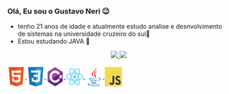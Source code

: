 ### Olá, Eu sou o Gustavo Neri 😉

- tenho 21 anos de idade e atualmente estudo analise e desnvolvimento de sistemas na universidade cruzeiro do sul🤞
- Estou estudando JAVA 🧠

<div align="center">
  <a href="https://github.com/GustavoNer1">
  <img height="180em" src="https://github-readme-stats.vercel.app/api?username=GustavoNer1&show_icons=true&theme=dark&include_all_commits=true&count_private=true"/>
  <img height="180em" src="https://github-readme-stats.vercel.app/api/top-langs/?username=GustavoNer1&layout=compact&langs_count=7&theme=dark"/>
</div>
  
  <div style="display: inline_block"><br>
  <img align="center" alt="Guuh-HTML" height="45" width="40" src="https://raw.githubusercontent.com/devicons/devicon/master/icons/html5/html5-original.svg">
  <img align="center" alt="Guuh-CSS" height="45" width="40" src="https://raw.githubusercontent.com/devicons/devicon/master/icons/css3/css3-original.svg">
  <img align="center" alt="Guuh-Csharp" height="45" width="40" src="https://raw.githubusercontent.com/devicons/devicon/master/icons/csharp/csharp-original.svg">
  <img align="center" alt="Guuh-HTML" height="45" width="40"
src="https://raw.githubusercontent.com/devicons/devicon/master/icons/react/react-original.svg">
    <img align="center" alt="Guuh-HTML" height="45" width="40"
src="https://raw.githubusercontent.com/devicons/devicon/master/icons/java/java-original.svg">
    <img align="center" alt="Guuh-HTML" height="45" width="40"
src="https://raw.githubusercontent.com/devicons/devicon/master/icons/javascript/javascript-original.svg">
</div>
  
 
  
  
